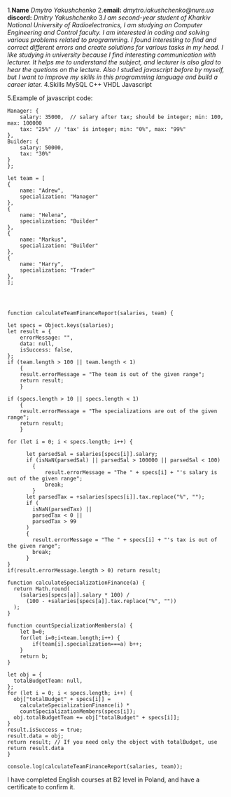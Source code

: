 1.**Name** _Dmytro Yakushchenko_
2.**email:** _dmytro.iakushchenko@nure.ua_
**discord:** _Dmitry Yakushchenko_
3._I am second-year student of Kharkiv National University of Radioelectronics, I am studying on Computer Engineering and Control faculty. I am interested in coding and solving_ _various problems related to programming. I found interesting to find and correct different errors and create solutions for various tasks in my head. I like studying in university_ _because I find interesting communication with lecturer. It helps me to understand the subject, and lecturer is also glad to hear the quetions on the lecture._
_Also I studied javascript before by myself, but I want to improve my skills in this programming language and build a career later._
4.Skills
MySQL
C++
VHDL
Javascript

5.Example of javascript code:
```let salaries = {
Manager: { 
	salary: 35000,  // salary after tax; should be integer; min: 100, max: 100000
	tax: "25%" // 'tax' is integer; min: "0%", max: "99%"
},
Builder: {
	salary: 50000, 
	tax: "30%"
}
};

let team = [
{
	name: "Adrew", 
	specialization: "Manager" 
},
{
	name: "Helena",
	specialization: "Builder"
},
{
	name: "Markus",
	specialization: "Builder"
},
{
	name: "Harry",
	specialization: "Trader"
},
];




function calculateTeamFinanceReport(salaries, team) {

let specs = Object.keys(salaries);
let result = {
	errorMessage: "",
	data: null,
	isSuccess: false,
};
if (team.length > 100 || team.length < 1)
  	{
  	result.errorMessage = "The team is out of the given range";
  	return result;
  	}

if (specs.length > 10 || specs.length < 1)
	{
  	result.errorMessage = "The specializations are out of the given range";
  	return result;
  	}

for (let i = 0; i < specs.length; i++) {
	  
	  let parsedSal = salaries[specs[i]].salary;
	  if (isNaN(parsedSal) || parsedSal > 100000 || parsedSal < 100)
	    {
	    	result.errorMessage = "The " + specs[i] + "'s salary is out of the given range";
	    	break;
	    }
	  let parsedTax = +salaries[specs[i]].tax.replace("%", "");
	  if (
	  	isNaN(parsedTax) ||
	    parsedTax < 0 ||
	    parsedTax > 99
	  )
	  {
	  	result.errorMessage = "The " + specs[i] + "'s tax is out of the given range";
	  	break;
	  }
}
if(result.errorMessage.length > 0) return result;

function calculateSpecializationFinance(a) {
  return Math.round(
    (salaries[specs[a]].salary * 100) /
      (100 - +salaries[specs[a]].tax.replace("%", ""))
  );
}

function countSpecializationMembers(a) {
	let b=0;
	for(let i=0;i<team.length;i++) {
		if(team[i].specialization===a) b++;
	}
	return b;
}

let obj = {
  totalBudgetTeam: null,
};
for (let i = 0; i < specs.length; i++) {
  obj["totalBudget" + specs[i]] =
    calculateSpecializationFinance(i) *
    countSpecializationMembers(specs[i]);
  obj.totalBudgetTeam += obj["totalBudget" + specs[i]];
}
result.isSuccess = true;
result.data = obj;
return result; // If you need only the object with totalBudget, use return result.data
}

console.log(calculateTeamFinanceReport(salaries, team));
```
I have completed English courses at B2 level in Poland, and have a certificate to confirm it.